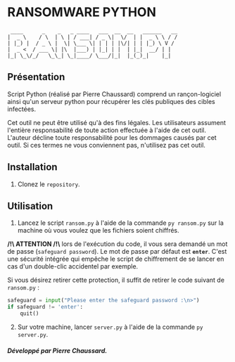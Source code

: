 # RANSOMWARE PYTHON
``` 
 ____      _    _   _ ____   ___  __  __   ______   __
|  _ \    / \  | \ | / ___| / _ \|  \/  | |  _ \ \ / /
| |_) |  / _ \ |  \| \___ \| | | | |\/| | | |_) \ V / 
|  _ <  / ___ \| |\  |___) | |_| | |  | |_|  __/ | |  
|_| \_\/_/   \_\_| \_|____/ \___/|_|  |_(_)_|    |_|  
```

## Présentation
Script Python (réalisé par Pierre Chaussard) comprend un rançon-logiciel ainsi qu'un serveur python pour récupérer les clés publiques des cibles infectées.

Cet outil ne peut être utilisé qu'à des fins légales. Les utilisateurs assument l'entière responsabilité de toute action effectuée à l'aide de cet outil. L'auteur décline toute responsabilité pour les dommages causés par cet outil. Si ces termes ne vous conviennent pas, n'utilisez pas cet outil.

## Installation

1. Clonez le `repository`.


## Utilisation
1. Lancez le script `ransom.py` à l'aide de la commande `py ransom.py` sur la machine où vous voulez que les fichiers soient chiffrés.

**/!\ ATTENTION /!\\** lors de l'exécution du code, il vous sera demandé un mot de passe (`safeguard password`). 
Le mot de passe par défaut est **`enter`**.
C'est une sécurité intégrée qui empêche le script de chiffrement de se lancer en cas d'un double-clic accidentel par exemple.

Si vous désirez retirer cette protection, il suffit de retirer le code suivant de `ransom.py` :
```py
safeguard = input("Please enter the safeguard password :\n>")
if safeguard != 'enter':
    quit()
```

2. Sur votre machine, lancer `server.py` à l'aide de la commande `py server.py`.

##### Développé par Pierre Chaussard.